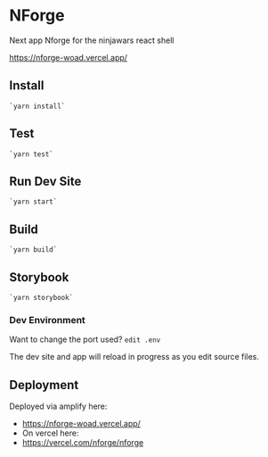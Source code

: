 # NForge

Next app Nforge for the ninjawars react shell

https://nforge-woad.vercel.app/

## Install

    `yarn install`

## Test

    `yarn test`

## Run Dev Site

    `yarn start`

## Build

    `yarn build`

## Storybook

    `yarn storybook`

### Dev Environment

Want to change the port used? `edit .env`

The dev site and app will reload in progress as you edit source files.

## Deployment

Deployed via amplify here:

- https://nforge-woad.vercel.app/
- On vercel here: 
- https://vercel.com/nforge/nforge